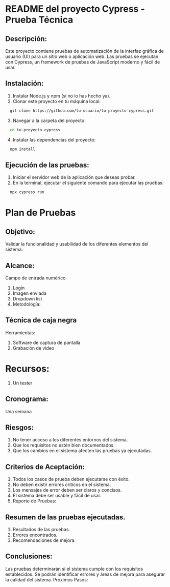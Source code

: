 
# README del proyecto Cypress - Prueba Técnica

## Descripción:

Este proyecto contiene pruebas de automatización de la interfaz gráfica de usuario (UI) para un sitio web o aplicación web. Las pruebas se ejecutan con Cypress, un framework de pruebas de JavaScript moderno y fácil de usar.

## Instalación:

1. Instalar Node.js y npm (si no lo has hecho ya).
2. Clonar este proyecto en tu máquina local:


```bash
  git clone https://github.com/tu-usuario/tu-proyecto-cypress.git
```

3. Navegar a la carpeta del proyecto:
```bash
  cd tu-proyecto-cypress
```
4. Instalar las dependencias del proyecto:
```bash
  npm install
```

## Ejecución de las pruebas:

1. Iniciar el servidor web de la aplicación que deseas probar.
2. En la terminal, ejecutar el siguiente comando para ejecutar las pruebas:
```bash
  npx cypress run
```

# Plan de Pruebas
## Objetivo:

Validar la funcionalidad y usabilidad de los diferentes elementos del sistema.

## Alcance:

Campo de entrada numérico
1. Login
2. Imagen enviada
3. Dropdown list
4. Metodología:

## Técnica de caja negra
Herramientas:

1. Software de captura de pantalla
2. Grabación de video

# Recursos:
1. Un tester
## Cronograma:
Una semana

## Riesgos:

1. No tener acceso a los diferentes entornos del sistema.
2. Que los requisitos no estén bien documentados.
3. Que los cambios en el sistema afecten las pruebas ya ejecutadas.


## Criterios de Aceptación:

1. Todos los casos de prueba deben ejecutarse con éxito.
2. No deben existir errores críticos en el sistema.
3. Los mensajes de error deben ser claros y concisos.
4. El sistema debe ser usable y fácil de usar.
5. Reporte de Pruebas:

## Resumen de las pruebas ejecutadas.
1. Resultados de las pruebas.
2. Errores encontrados.
3. Recomendaciones de mejora.

## Conclusiones:

Las pruebas determinarán si el sistema cumple con los requisitos establecidos.
Se podrán identificar errores y áreas de mejora para asegurar la calidad del sistema.
Próximos Pasos:

